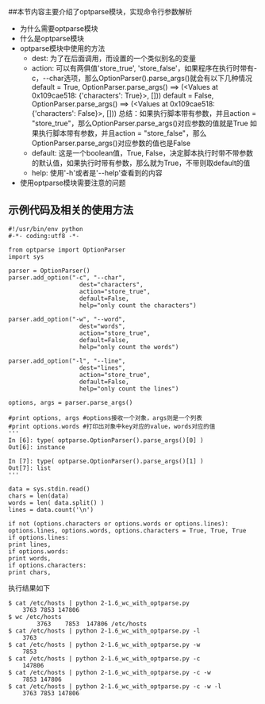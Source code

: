##本节内容主要介绍了optparse模块，实现命令行参数解析
- 为什么需要optparse模块
- 什么是optparse模块
- optparse模块中使用的方法
	- dest: 为了在后面调用，而设置的一个类似别名的变量
	- action: 可以有两俱值'store_true', 'store_false'，如果程序在执行时带有-c，--char选项，那么OptionParser().parse_args()就会有以下几种情况
		default = True, OptionParser.parse_args() ==> (<Values at 0x109cae518: {'characters': True}>, []))
		default = False, OptionParser.parse_args() ==> (<Values at 0x109cae518: {'characters': False}>, []))
		总结：如果执行脚本带有参数，并且action = "store_true"，那么OptionParser.parse_args()对应参数的值就是True
			如果执行脚本带有参数，并且action = "store_false"，那么OptionParser.parse_args()对应参数的值也是False
	- default: 这是一个boolean值，True, False，决定脚本执行时带不带参数的默认值，如果执行时带有参数，那么就为True，不带则取default的值
	- help: 使用'-h'或者是'--help'查看到的内容
- 使用optparse模块需要注意的问题
## 示例代码及相关的使用方法

```
#!/usr/bin/env python
#-*- coding:utf8 -*-

from optparse import OptionParser
import sys

parser = OptionParser()
parser.add_option("-c", "--char",
					dest="characters",
					action="store_true",
					default=False,
					help="only count the characters")

parser.add_option("-w", "--word",
					dest="words",
					action="store_true",
					default=False,
					help="only count the words")

parser.add_option("-l", "--line",
					dest="lines",
					action="store_true",
					default=False,
					help="only count the lines")

options, args = parser.parse_args()

#print options, args #options接收一个对象，args则是一个列表
#print options.words #打印出对象中key对应的value，words对应的值
'''
In [6]: type( optparse.OptionParser().parse_args()[0] )
Out[6]: instance

In [7]: type( optparse.OptionParser().parse_args()[1] )
Out[7]: list
'''

data = sys.stdin.read()
chars = len(data)
words = len( data.split() )
lines = data.count('\n')

if not (options.characters or options.words or options.lines):
options.lines, options.words, options.characters = True, True, True
if options.lines:
print lines,
if options.words:
print words,
if options.characters:
print chars,
```
执行结果如下
```
$ cat /etc/hosts | python 2-1.6_wc_with_optparse.py 
	3763 7853 147806
$ wc /etc/hosts
	    3763    7853  147806 /etc/hosts
$ cat /etc/hosts | python 2-1.6_wc_with_optparse.py -l
	3763
$ cat /etc/hosts | python 2-1.6_wc_with_optparse.py -w
	7853
$ cat /etc/hosts | python 2-1.6_wc_with_optparse.py -c
	147806
$ cat /etc/hosts | python 2-1.6_wc_with_optparse.py -c -w
	7853 147806
$ cat /etc/hosts | python 2-1.6_wc_with_optparse.py -c -w -l
	3763 7853 147806
```
